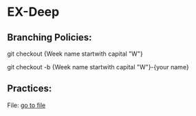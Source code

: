 # EX-Deep
## Branching Policies:
git checkout  {Week name startwith capital "W"}

git checkout -b {Week name startwith capital "W"}-{your name}

## Practices:

File: [go to file](https://github.com/Teghfo/deeplearning-bootcamp-pytorch/tree/master/WeeklyEx%2FW4)
